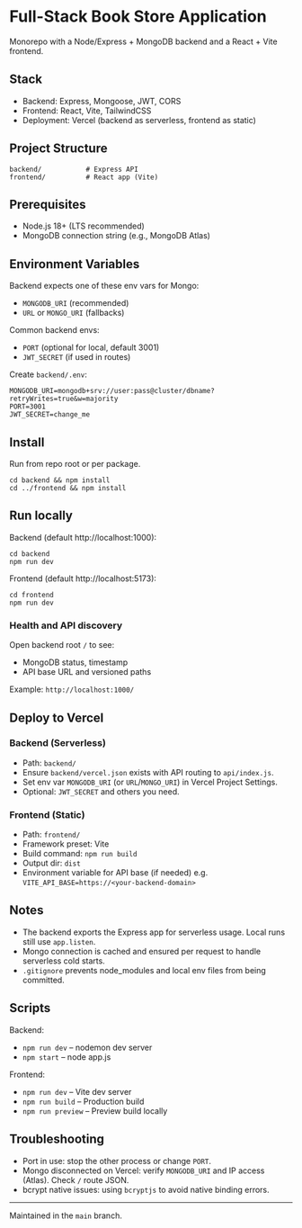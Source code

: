# Full-Stack Book Store Application

Monorepo with a Node/Express + MongoDB backend and a React + Vite frontend.

## Stack
- Backend: Express, Mongoose, JWT, CORS
- Frontend: React, Vite, TailwindCSS
- Deployment: Vercel (backend as serverless, frontend as static)

## Project Structure
```
backend/           # Express API
frontend/          # React app (Vite)
```

## Prerequisites
- Node.js 18+ (LTS recommended)
- MongoDB connection string (e.g., MongoDB Atlas)

## Environment Variables
Backend expects one of these env vars for Mongo:
- `MONGODB_URI` (recommended)
- `URL` or `MONGO_URI` (fallbacks)

Common backend envs:
- `PORT` (optional for local, default 3001)
- `JWT_SECRET` (if used in routes)

Create `backend/.env`:
```
MONGODB_URI=mongodb+srv://user:pass@cluster/dbname?retryWrites=true&w=majority
PORT=3001
JWT_SECRET=change_me
```

## Install
Run from repo root or per package.

```
cd backend && npm install
cd ../frontend && npm install
```

## Run locally
Backend (default http://localhost:1000):
```
cd backend
npm run dev
```

Frontend (default http://localhost:5173):
```
cd frontend
npm run dev
```

### Health and API discovery
Open backend root `/` to see:
- MongoDB status, timestamp
- API base URL and versioned paths

Example: `http://localhost:1000/`

## Deploy to Vercel

### Backend (Serverless)
- Path: `backend/`
- Ensure `backend/vercel.json` exists with API routing to `api/index.js`.
- Set env var `MONGODB_URI` (or `URL`/`MONGO_URI`) in Vercel Project Settings.
- Optional: `JWT_SECRET` and others you need.

### Frontend (Static)
- Path: `frontend/`
- Framework preset: Vite
- Build command: `npm run build`
- Output dir: `dist`
- Environment variable for API base (if needed) e.g. `VITE_API_BASE=https://<your-backend-domain>`

## Notes
- The backend exports the Express app for serverless usage. Local runs still use `app.listen`.
- Mongo connection is cached and ensured per request to handle serverless cold starts.
- `.gitignore` prevents node_modules and local env files from being committed.

## Scripts
Backend:
- `npm run dev` – nodemon dev server
- `npm start` – node app.js

Frontend:
- `npm run dev` – Vite dev server
- `npm run build` – Production build
- `npm run preview` – Preview build locally

## Troubleshooting
- Port in use: stop the other process or change `PORT`.
- Mongo disconnected on Vercel: verify `MONGODB_URI` and IP access (Atlas). Check `/` route JSON.
- bcrypt native issues: using `bcryptjs` to avoid native binding errors.

---

Maintained in the `main` branch.
